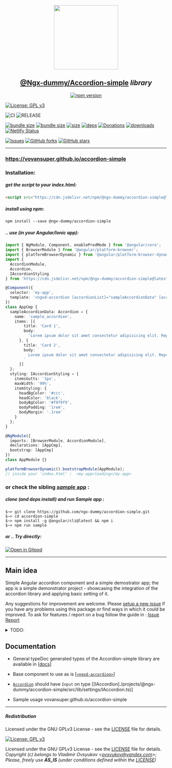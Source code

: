 <center>
  <a href="https://www.npmjs.com/package/@ngx-dummy/accordion-simple" taget="_blank">
    <p align="center">
      <img src="https://avatars3.githubusercontent.com/u/62136587?s=400&u=4580be0183d1496d982253d3a0d803de82465626&v=4" width="200" height="200" />
    </p>
  </a>
  <h2 align="center"><b style="color: teal;"><a href="https://www.npmjs.com/package/@ngx-dummy/accordion-simple" taget="_blank">@Ngx-dummy/Accordion-simple</a></b> <i>library</i></h2>     

[![npm version](https://badge.fury.io/js/%40ngx-dummy%2Faccordion-simple.png)](https://badge.fury.io/js/%40ngx-dummy%2Faccordion-simple)

</center>


[![License: GPL v3](https://img.shields.io/badge/License-GPLv3-blue.svg)](LICENSE)

<!-- ![NPM Deploy](https://github.com/VovanSuper/accordion-simple/workflows/npm-deploy/badge.svg)
![Github Pages Deploy](https://github.com/VovanSuper/accordion-simple/workflows/ghp-deploy/badge.svg) -->
![CI](https://github.com/VovanSuper/accordion-simple/workflows/CI/badge.svg)
![RELEASE](https://github.com/VovanSuper/accordion-simple/workflows/RELEASE/badge.svg)

[![bundle size](https://badgen.net/bundlephobia/minzip/@ngx-dummy/accordion-simple)](https://bundlephobia.com/result?p=@ngx-dummy/accordion-simple)
[![bundle size](https://badgen.net/bundlephobia/min/@ngx-dummy/accordion-simple)](https://bundlephobia.com/result?p=@ngx-dummy/accordion-simple)
[![size](https://badgen.net/packagephobia/publish/@ngx-dummy/accordion-simple)](https://bundlephobia.com/result?p=ngx-dummy/accordion-simple)
[![deps](https://david-dm.org/ngx-dummy/accordion-simple.svg)](https://david-dm.org/ngx-dummy/accordion-simpe)
[![Donations](https://img.shields.io/badge/Donate-PayPal-green.svg)](https://paypal.me/ovsyukov)
[![downloads](https://data.jsdelivr.com/v1/package/npm/@ngx-dummy/accordion-simple/badge)](https://www.jsdelivr.com/package/npm/@ngx-dummy/accordion-simple)
[![Netlify Status](https://api.netlify.com/api/v1/badges/f5233cc1-3156-4033-9d43-5db2b6cd351b/deploy-status)](https://accordion-simple-tester.netlify.app/)

[![Issues](https://img.shields.io/github/issues/vovansuper/accordion-simple)](https://github.com/VovanSuper/accordion-simple/issues)
[![GitHub forks](https://img.shields.io/github/forks/ngx-dummy/accordion-simple.svg?style=social&label=Fork)](https://github.com/ngx-dummy/accordion-simple/fork)
[![GitHub stars](https://img.shields.io/github/stars/ngx-dummy/accordion-simple.svg?style=social&label=Star)](https://github.com/ngx-dummy/accordion-simple)

---

###  https://vovansuper.github.io/accordion-simple

### Installation:

##### get the script to your *index.html*:
```html
<script src="https://cdn.jsdelivr.net/npm/@ngx-dummy/accordion-simple@latest/bundles/ngx-dummy-accordion-simple.umd.min.js"></script>
```

##### install using __npm__: 
```shell
npm install --save @ngx-dummy/accordion-simple
```

##### .. use (*in your Angular/Ionic app*):

```typescript
import { NgModule, Component, enableProdMode } from '@angular/core';
import { BrowserModule } from '@angular/platform-browser';
import { platformBrowserDynamic } from '@angular/platform-browser-dynamic';
import {
  AccordionModule,
  Accordion,
  IAccordionStyling
} from 'https://cdn.jsdelivr.net/npm/@ngx-dummy/accordion-simple@latest/bundles/ngx-dummy-accordion-simple.umd.min.js';

@Component({
  selector: 'my-app',
  template: '<ngxd-accordion [accordionList]="sampleAccordionData" [accordionStyling]="styling"></ngxd-accordion>'
})
class AppCmp {
  sampleAccordionData: Accordion = {
    name: 'sample_accordion',
    items: [{
        title: 'Card 1',
        body:
          'Lorem ipsum dolor sit amet consectetur adipisicing elit. Reprehenderit vero quo, veritatis ex atque voluptate dolore unde quas. Veritatis doloremque optio dignissimos enim voluptatum voluptas nemo suscipit commodi. Adipisci, ratione'
      }, {
        title: 'Card 2',
        body: `
          Lorem ipsum dolor sit amet consectetur adipisicing elit. Reprehenderit vero quo, veritatis ex atque voluptate dolore unde quas.
        `
      }]
  };
  styling: IAccordionStyling = {
    itemsGutts: '1px',
    maxWidth: '99%',
    itemStyling: {
      headBgColor: '#ccc',
      headColor: 'black',
      bodyBgColor: '#f9f9f9',
      bodyPadding: '1rem',
      bodyMargin: '.1rem'
    }
  };
}

@NgModule({
  imports: [BrowserModule, AccordionModule],
  declarations: [AppCmp],
  bootstrap: [AppCmp]
})
class AppModule {}

platformBrowserDynamic().bootstrapModule(AppModule);
// inside your 'index.html' :  <my-app>loading</my-app>
```


### or check the sibling [*sample* app](https://github.com/VovanSuper/accordion-simple/tree/master/projects/accordion-sample) :

##### clone *(and deps install)* and run Sample app :
```shell
$~> git clone https://github.com/ngx-dummy/accordion-simple.git
$~> cd accordion-simple
$~> npm install -g @angular/cli@latest && npm i
$~> npm run sample
```

##### **or .. Try _directly_:**

[![Open in Gitpod](https://gitpod.io/button/open-in-gitpod.svg)](https://gitpod.io/#https://github.com/vovansuper/accordion-simple)

---

## Main idea

Simple Angular accordion component and a simple demostrator app; the app is a simple demonstrator project - showcasing the integration of the accordion library and applying basic setting of it.

Any suggestions for improvement are welcome. Please [setup a new issue](https://github.com/VovanSuper/accordion-simple/issues/new) if you have any problems using this package or find ways in which it could be improved. 
To ask for features / report on a bug follow the guide in : [Issue Report](./.github/ISSUE_TEMPLATE/bug_report.md)

<details closed>
<summary>TODO:</summary>

- [x] Basic accordion-simple component
- [x] Styling interfaces
- [ ] Dynamic styling of accordion and accordion items (headers, bodies...)
- [ ] Add documentation (jsdocs/annotate the styling/settings interfaces

</details>

## Documentation

 * General typeDoc generated types of the Accordion-simple library are available in [[docs](./docs/typedocs/globals.html)]

* Base component to use as is [[`<ngxd-accordion>`](./projects/@ngx-dummy/accordion-simple/src/lib/accordion.component.ts)]

* [`Accordion`](./docs/typedocs/classes/_lib_accordion_component_.accordioncomponent.html) should have `Input` on type [[IAccordion]./projects/@ngx-dummy/accordion-simple/src/lib/settings/IAccordion.ts)]

* Sample usage vovansuper.github.io/accordion-simple

---

##### Redistribution
Licensed under the GNU GPLv3 License - see the [LICENSE](LICENSE) file for details.

[![License: GPL v3](https://img.shields.io/badge/License-GPLv3-blue.svg)](LICENSE)

Licensed under the GNU GPLv3 License - see the [LICENSE](LICENSE) file for details.
*Copyright (c) belongs to Vladimir Ovsyukov <<ovsyukov@yandex.com>>; Please, freely use __AS_IS__ (under conditions defined within the [LICENSE](LICENSE))*
